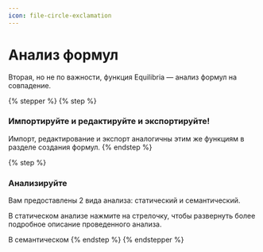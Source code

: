 ```yaml
---
icon: file-circle-exclamation
---
```


# Анализ формул

Вторая, но не по важности, функция Equilibria — анализ формул на совпадение.&#x20;

{% stepper %}
{% step %}
### Импортируйте и редактируйте и экспортируйте!

Импорт, редактирование и экспорт аналогичны этим же функциям в разделе создания формул.
{% endstep %}

{% step %}
### Анализируйте

Вам предоставлены 2 вида анализа: статический и семантический.

В статическом анализе нажмите на стрелочку, чтобы развернуть более подробное описание проведенного анализа.

В семантическом&#x20;
{% endstep %}
{% endstepper %}
